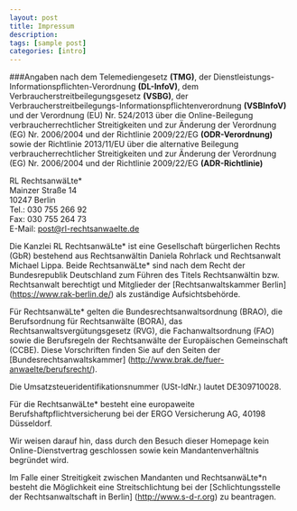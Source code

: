 ---layout: posttitle: Impressumdescription:tags: [sample post]categories: [intro]---###Angaben nach dem Telemediengesetz **(TMG)**, der Dienstleistungs-Informationspflichten-Verordnung **(DL-InfoV)**, dem Verbraucherstreitbeilegungsgesetz **(VSBG)**, der Verbraucherstreitbeilegungs-Informationspflichtenverordnung **(VSBInfoV)** und der Verordnung (EU) Nr. 524/2013 über die Online-Beilegung verbraucherrechtlicher Streitigkeiten und zur Änderung der Verordnung (EG) Nr. 2006/2004 und der Richtlinie 2009/22/EG **(ODR-Verordnung)** sowie der Richtlinie 2013/11/EU über die alternative Beilegung verbraucherrechtlicher Streitigkeiten und zur Änderung der Verordnung (EG) Nr. 2006/2004 und der Richtlinie 2009/22/EG **(ADR-Richtlinie)**RL RechtsanwäLte* <br>Mainzer Straße 14 <br>10247 Berlin <br>Tel.: 030 755 266 92 <br>Fax: 030 755 264 73 <br>E-Mail: <post@rl-rechtsanwaelte.de>Die Kanzlei RL RechtsanwäLte* ist eine Gesellschaft bürgerlichen Rechts (GbR) bestehend aus Rechtsanwältin Daniela Rohrlack und Rechtsanwalt Michael Lippa. Beide RechtsanwäLte* sind nach dem Recht der Bundesrepublik Deutschland zum Führen des Titels Rechtsanwältin bzw. Rechtsanwalt berechtigt und Mitglieder der [Rechtsanwaltskammer Berlin] (https://www.rak-berlin.de/) als zuständige Aufsichtsbehörde.Für RechtsanwäLte* gelten die Bundesrechtsanwaltsordnung (BRAO), die Berufsordnung für Rechtsanwälte (BORA), das Rechtsanwaltsvergütungsgesetz (RVG), die Fachanwaltsordnung (FAO) sowie die Berufsregeln der Rechtsanwälte der Europäischen Gemeinschaft (CCBE). Diese Vorschriften finden Sie auf den Seiten der [Bundesrechtsanwaltskammer] (http://www.brak.de/fuer-anwaelte/berufsrecht/).Die Umsatzsteueridentifikationsnummer (USt-IdNr.) lautet DE309710028.Für die RechtsanwäLte* besteht eine europaweite Berufshaftpflichtversicherung bei der ERGO Versicherung AG, 40198 Düsseldorf. Wir weisen darauf hin, dass durch den Besuch dieser Homepage kein Online-Dienstvertrag geschlossen sowie kein Mandantenverhältnis begründet wird.Im Falle einer Streitigkeit zwischen Mandanten und RechtsanwäLte*n besteht die Möglichkeit eine Streitschlichtung bei der [Schlichtungsstelle der Rechtsanwaltschaft in Berlin] (http://www.s-d-r.org) zu beantragen.